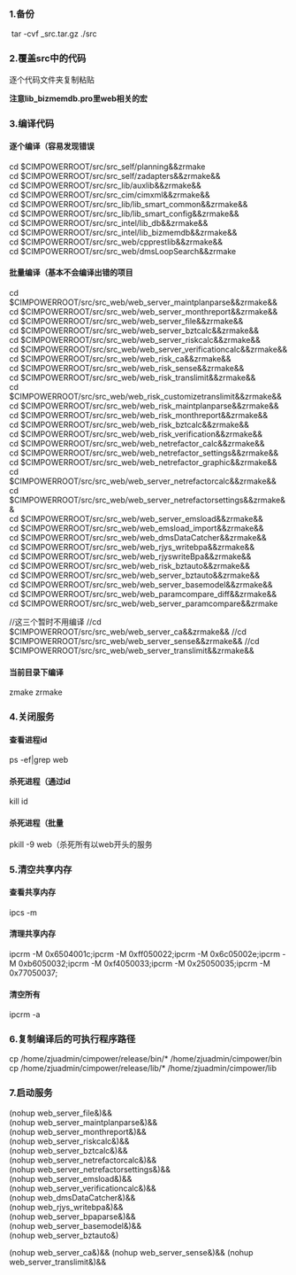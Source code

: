 ### 1.备份

​	tar -cvf _src.tar.gz ./src



### 2.覆盖src中的代码

逐个代码文件夹复制粘贴

**注意lib_bizmemdb.pro里web相关的宏**

### 3.编译代码

#### 逐个编译（容易发现错误

cd $CIMPOWERROOT/src/src_self/planning&&zrmake    
cd $CIMPOWERROOT/src/src_self/zadapters&&zrmake&&     
cd $CIMPOWERROOT/src/src_lib/auxlib&&zrmake&&    
cd $CIMPOWERROOT/src/src_cim/cimxml&&zrmake&&    
cd $CIMPOWERROOT/src/src_lib/lib_smart_common&&zrmake&&    
cd $CIMPOWERROOT/src/src_lib/lib_smart_config&&zrmake&&    
cd $CIMPOWERROOT/src/src_intel/lib_db&&zrmake&&   
cd $CIMPOWERROOT/src/src_intel/lib_bizmemdb&&zrmake&&   
cd $CIMPOWERROOT/src/src_web/cpprestlib&&zrmake&&    
cd $CIMPOWERROOT/src/src_web/dmsLoopSearch&&zrmake    

#### 批量编译（基本不会编译出错的项目

cd $CIMPOWERROOT/src/src_web/web_server_maintplanparse&&zrmake&&   
cd $CIMPOWERROOT/src/src_web/web_server_monthreport&&zrmake&&   
cd $CIMPOWERROOT/src/src_web/web_server_file&&zrmake&&    
cd $CIMPOWERROOT/src/src_web/web_server_bztcalc&&zrmake&&   
cd $CIMPOWERROOT/src/src_web/web_server_riskcalc&&zrmake&&   
cd $CIMPOWERROOT/src/src_web/web_server_verificationcalc&&zrmake&&    
cd $CIMPOWERROOT/src/src_web/web_risk_ca&&zrmake&&   
cd $CIMPOWERROOT/src/src_web/web_risk_sense&&zrmake&&   
cd $CIMPOWERROOT/src/src_web/web_risk_translimit&&zrmake&&    
cd $CIMPOWERROOT/src/src_web/web_risk_customizetranslimit&&zrmake&&   
cd $CIMPOWERROOT/src/src_web/web_risk_maintplanparse&&zrmake&&   
cd $CIMPOWERROOT/src/src_web/web_risk_monthreport&&zrmake&&   
cd $CIMPOWERROOT/src/src_web/web_risk_bztcalc&&zrmake&&   
cd $CIMPOWERROOT/src/src_web/web_risk_verification&&zrmake&&   
cd $CIMPOWERROOT/src/src_web/web_netrefactor_calc&&zrmake&&   
cd $CIMPOWERROOT/src/src_web/web_netrefactor_settings&&zrmake&&    
cd $CIMPOWERROOT/src/src_web/web_netrefactor_graphic&&zrmake&&   
cd $CIMPOWERROOT/src/src_web/web_server_netrefactorcalc&&zrmake&&   
cd $CIMPOWERROOT/src/src_web/web_server_netrefactorsettings&&zrmake&&   
cd $CIMPOWERROOT/src/src_web/web_server_emsload&&zrmake&&       
cd $CIMPOWERROOT/src/src_web/web_emsload_import&&zrmake&&      
cd $CIMPOWERROOT/src/src_web/web_dmsDataCatcher&&zrmake&&   
cd $CIMPOWERROOT/src/src_web/web_rjys_writebpa&&zrmake&&    
cd $CIMPOWERROOT/src/src_web/web_rjyswriteBpa&&zrmake&&    
cd $CIMPOWERROOT/src/src_web/web_risk_bztauto&&zrmake&&     
cd $CIMPOWERROOT/src/src_web/web_server_bztauto&&zrmake&&      
cd $CIMPOWERROOT/src/src_web/web_server_basemodel&&zrmake&&   
cd $CIMPOWERROOT/src/src_web/web_paramcompare_diff&&zrmake&&      
cd $CIMPOWERROOT/src/src_web/web_server_paramcompare&&zrmake     



//这三个暂时不用编译
//cd $CIMPOWERROOT/src/src_web/web_server_ca&&zrmake&&
//cd $CIMPOWERROOT/src/src_web/web_server_sense&&zrmake&&
//cd $CIMPOWERROOT/src/src_web/web_server_translimit&&zrmake&&

#### 当前目录下编译

zmake zrmake



### 4.关闭服务

#### 查看进程id

ps -ef|grep web

#### 杀死进程（通过id

kill id

#### 杀死进程（批量

pkill -9 web（杀死所有以web开头的服务



### 5.清空共享内存

#### 查看共享内存

ipcs -m

#### 清理共享内存

ipcrm -M 0x6504001c;ipcrm -M 0xff050022;ipcrm -M 0x6c05002e;ipcrm -M 0xb6050032;ipcrm -M 0xf4050033;ipcrm -M 0x25050035;ipcrm -M 0x77050037;

#### 清空所有

ipcrm -a



### 6.复制编译后的可执行程序路径

cp  /home/zjuadmin/cimpower/release/bin/*  /home/zjuadmin/cimpower/bin      
cp  /home/zjuadmin/cimpower/release/lib/*   /home/zjuadmin/cimpower/lib   



### 7.启动服务

(nohup web_server_file&)&&   
(nohup web_server_maintplanparse&)&&   
(nohup web_server_monthreport&)&&   
(nohup web_server_riskcalc&)&&   
(nohup web_server_bztcalc&)&&   
(nohup web_server_netrefactorcalc&)&&   
(nohup web_server_netrefactorsettings&)&&   
(nohup web_server_emsload&)&&   
(nohup web_server_verificationcalc&)&&   
(nohup web_dmsDataCatcher&)&&   
(nohup web_rjys_writebpa&)&&   
(nohup web_server_bpaparse&)&&    
(nohup web_server_basemodel&)&&      
(nohup web_server_bztauto&)  



(nohup web_server_ca&)&&
(nohup web_server_sense&)&&
(nohup web_server_translimit&)&&

